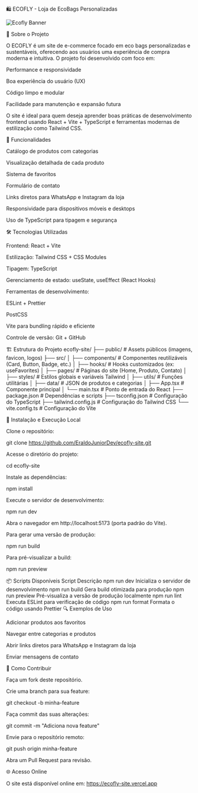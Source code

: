 🛍️ ECOFLY - Loja de EcoBags Personalizadas

<img alt="Ecofly Banner" src="https://euxlnqarxvbyaaqofyqh.supabase.co/storage/v1/object/public/item-images/images/logo/logo_transparent.png">

🌱 Sobre o Projeto

O ECOFLY é um site de e-commerce focado em eco bags personalizadas e sustentáveis, oferecendo aos usuários uma experiência de compra moderna e intuitiva. O projeto foi desenvolvido com foco em:

Performance e responsividade

Boa experiência do usuário (UX)

Código limpo e modular

Facilidade para manutenção e expansão futura

O site é ideal para quem deseja aprender boas práticas de desenvolvimento frontend usando React + Vite + TypeScript e ferramentas modernas de estilização como Tailwind CSS.

🎯 Funcionalidades

Catálogo de produtos com categorias

Visualização detalhada de cada produto

Sistema de favoritos

Formulário de contato

Links diretos para WhatsApp e Instagram da loja

Responsividade para dispositivos móveis e desktops

Uso de TypeScript para tipagem e segurança

🛠 Tecnologias Utilizadas

Frontend: React + Vite

Estilização: Tailwind CSS + CSS Modules

Tipagem: TypeScript

Gerenciamento de estado: useState, useEffect (React Hooks)

Ferramentas de desenvolvimento:

ESLint + Prettier

PostCSS

Vite para bundling rápido e eficiente

Controle de versão: Git + GitHub

🏗 Estrutura do Projeto
ecofly-site/
├── public/                  # Assets públicos (imagens, favicon, logos)
├── src/
│   ├── components/          # Componentes reutilizáveis (Card, Button, Badge, etc.)
│   ├── hooks/               # Hooks customizados (ex: useFavorites)
│   ├── pages/               # Páginas do site (Home, Produto, Contato)
│   ├── styles/              # Estilos globais e variáveis Tailwind
│   ├── utils/               # Funções utilitárias
│   ├── data/                # JSON de produtos e categorias
│   ├── App.tsx              # Componente principal
│   └── main.tsx             # Ponto de entrada do React
├── package.json             # Dependências e scripts
├── tsconfig.json            # Configuração do TypeScript
├── tailwind.config.js       # Configuração do Tailwind CSS
└── vite.config.ts           # Configuração do Vite

🚀 Instalação e Execução Local

Clone o repositório:

git clone https://github.com/EraldoJuniorDev/ecofly-site.git


Acesse o diretório do projeto:

cd ecofly-site


Instale as dependências:

npm install


Execute o servidor de desenvolvimento:

npm run dev


Abra o navegador em http://localhost:5173
 (porta padrão do Vite).

Para gerar uma versão de produção:

npm run build


Para pré-visualizar a build:

npm run preview

📦 Scripts Disponíveis
Script	Descrição
npm run dev	Inicializa o servidor de desenvolvimento
npm run build	Gera build otimizada para produção
npm run preview	Pré-visualiza a versão de produção localmente
npm run lint	Executa ESLint para verificação de código
npm run format	Formata o código usando Prettier
🔍 Exemplos de Uso

Adicionar produtos aos favoritos

Navegar entre categorias e produtos

Abrir links diretos para WhatsApp e Instagram da loja

Enviar mensagens de contato

🤝 Como Contribuir

Faça um fork deste repositório.

Crie uma branch para sua feature:

git checkout -b minha-feature


Faça commit das suas alterações:

git commit -m "Adiciona nova feature"


Envie para o repositório remoto:

git push origin minha-feature


Abra um Pull Request para revisão.

🌐 Acesso Online

O site está disponível online em:
https://ecofly-site.vercel.app